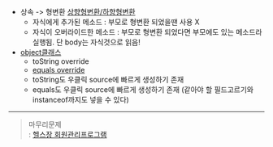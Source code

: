- 상속 -> 형변환 [상향형변환/하향형변환](../workspace/220613-02_exercise/scr/P264_4.java) 
  - 자식에게 추가된 메소드 : 부모로 형변환 되었을땐 사용 X
  - 자식이 오버라이드한 메소드 : 부모로 형변환 되었다면 부모에도 있는 메소드라 실행됨. 단 body는 자식것으로 읽음!
- [object클래스](../workspace/220613-01_inheritance/scr/AnimalTest.java)
  - toString override
  - [equals override](../workspace/220614-01_objectClass/scr/Main.java)
  - toString도 우클릭 source에 빠르게 생성하기 존재
  - equals도 우클릭 source에 빠르게 생성하기 존재 (같아야 할 필드고르기와 instanceof까지도 넣을 수 있다)
----
> 마무리문제  
> : [헬스장 회원관리프로그램](../workspace/220614-01_objectClass/scr/T0614.java)